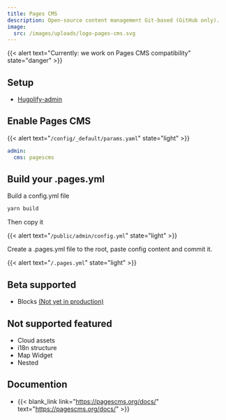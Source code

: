 ```yaml
---
title: Pages CMS
description: Open-source content management Git-based (GitHub only).
image:
  src: /images/uploads/logo-pages-cms.svg
---
```


{{< alert text="Currently: we work on Pages CMS compatibility" state="danger" >}}


## Setup

- [Hugolify-admin](../setup/)

## Enable Pages CMS

{{< alert text="`/config/_default/params.yaml`" state="light" >}}

```yml
admin:
  cms: pagescms
```

## Build your .pages.yml

Build a config.yml file

```bash
yarn build
```

Then copy it

{{< alert text="`/public/admin/config.yml`" state="light" >}}

Create a .pages.yml file to the root, paste config content and commit it.

{{< alert text="`/.pages.yml`" state="light" >}}


## Beta supported
- Blocks [(Not yet in production)](https://github.com/pages-cms/pages-cms/issues/200#issuecomment-2811807542)


## Not supported featured

- Cloud assets
- i18n structure
- Map Widget
- Nested


## Documention

- {{< blank_link link="https://pagescms.org/docs/" text="https://pagescms.org/docs/" >}}
